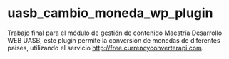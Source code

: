 # uasb_cambio_moneda_wp_plugin
Trabajo final para el módulo de gestión de contenido Maestría Desarrollo WEB UASB, este plugin permite la conversión de monedas de diferentes países, utilizando el servicio http://free.currencyconverterapi.com.


